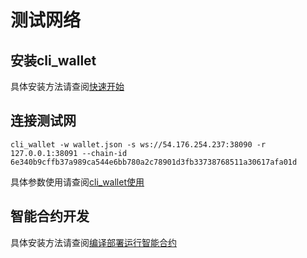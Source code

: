 
# 测试网络

## 安装cli_wallet

具体安装方法请查阅[快速开始](../contract/install.md)

## 连接测试网

```
cli_wallet -w wallet.json -s ws://54.176.254.237:38090 -r 127.0.0.1:38091 --chain-id 6e340b9cffb37a989ca544e6bb780a2c78901d3fb33738768511a30617afa01d
```

具体参数使用请查阅[cli_wallet使用](../node/cmd/cli_wallet.md)

## 智能合约开发

具体安装方法请查阅[编译部署运行智能合约](../contract/contract-run.md)